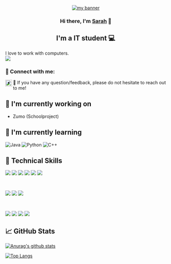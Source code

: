 <p align="center">
  <a href="https://www.yushi.dev/" target="_blank" rel="noreferrer"><img src="https://external-content.duckduckgo.com/iu/?u=https%3A%2F%2Fmir-s3-cdn-cf.behance.net%2Fproject_modules%2Fmax_1200%2F79731568097599.5b50bca477735.jpg&f=1&nofb=1&ipt=3d1a227267cc6c509c71256e0025fb40983c8bf73d0ec50488ad2a6fe0ad60b7&ipo=images" alt="my banner"></a>
</p>

<h3 align="center">
Hi there, I'm <a href="https://www.sarahingrid.nl/" target="_blank" rel="noreferrer">Sarah</a> 👋
</h3>

<h2 align="center">
I'm a IT student 💻
</h2> 

I love to work with computers. <br>
![](https://komarev.com/ghpvc/?username=xcyph&color=blue)

### 🤝 Connect with me:

<a href="https://www.linkedin.com/in/sarah-teixeira-barroso-283295195/"><img align="left" src="https://raw.githubusercontent.com/yushi1007/yushi1007/main/images/linkedin.svg" alt="Yu Shi | LinkedIn" width="21px"/></a>
<!-- <a href="https://instagram.com/izyumis"><img align="left" src="https://raw.githubusercontent.com/yushi1007/yushi1007/main/images/instagram.svg" alt="Izyumis | Instagram" width="21px"/></a>
</br> -->
- 💬 If you have any question/feedback, please do not hesitate to reach out to me!

## 🔭 I'm currently working on

- Zumo (Schoolproject)

## 🌱 I'm currently learning

 ![Java](https://img.shields.io/badge/java-%23ED8B00.svg?style=for-the-badge&logo=java&logoColor=white)
 ![Python](https://img.shields.io/badge/-Python-blue?style=for-the-badge&logo=python&logoColor=black)
 ![C++](https://img.shields.io/badge/-C++-blue?style=for-the-badge&logo=c++&logoColor=black)

## 💼 Technical Skills


![](https://img.shields.io/badge/Code-JavaScript-informational?style=flat&logo=JavaScript&color=F7DF1E)
![](https://img.shields.io/badge/Code-Java-informational?style=flat&logo=Java&color=da902c)
![](https://img.shields.io/badge/Code-HTML5-informational?style=flat&logo=HTML5&color=E34F26)
![](https://img.shields.io/badge/Code-PHP-informational?style=flat&logo=PHP&color=5885af)
![](https://img.shields.io/badge/Code-PostgreSQL-informational?style=flat&logo=PostgreSQL&color=336791)
![](https://img.shields.io/badge/Code-SQLite-informational?style=flat&logo=SQLite&color=003B57)

</br>

![](https://img.shields.io/badge/Style-Bootstrap-informational?style=flat&logo=Bootstrap&color=7952B3)
![](https://img.shields.io/badge/Style-CSS3-informational?style=flat&logo=CSS3&color=1572B6)
![](https://img.shields.io/badge/Style-styled--components-informational?style=flat&logo=styled-components&color=DB7093)


</br>

![](https://img.shields.io/badge/Tools-Figma-informational?style=flat&logo=Figma&color=F24E1E)
![](https://img.shields.io/badge/Tools-NPM-informational?style=flat&logo=NPM&color=CB3837)
![](https://img.shields.io/badge/Tools-Git-informational?style=flat&logo=Git&color=F05032)
![](https://img.shields.io/badge/Tools-GitHub-informational?style=flat&logo=GitHub&color=181717)



## 📈 GitHub Stats 

[![Anurag's github stats](https://github-readme-stats.vercel.app/api?username=xcyph)](https://github.com/xcyph)

[![Top Langs](https://github-readme-stats.vercel.app/api/top-langs/?username=xcyph&layout=compact)](https://github.com/xcyph)

